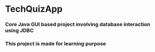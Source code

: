 # TechQuizApp
<h3>Core Java GUI based project involving database interaction using JDBC</h3>
<h3>This project is made for learning purpose</h3>

